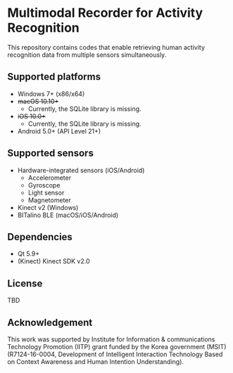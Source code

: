 # Multimodal Recorder for Activity Recognition

This repository contains codes that enable retrieving human activity recognition data from multiple sensors simultaneously.


## Supported platforms

- Windows 7+ (x86/x64)
- ~~macOS 10.10+~~
  - Currently, the SQLite library is missing.
- ~~iOS 10.0+~~
  - Currently, the SQLite library is missing.
- Android 5.0+ (API Level 21+)


## Supported sensors

- Hardware-integrated sensors (iOS/Android)
  - Accelerometer
  - Gyroscope
  - Light sensor
  - Magnetometer
- Kinect v2 (Windows)
- BITalino BLE (macOS/iOS/Android)


## Dependencies

- Qt 5.9+
- (Kinect) Kinect SDK v2.0


## License

TBD


## Acknowledgement

This work was supported by Institute for Information & communications Technology Promotion (IITP) grant funded by the Korea government (MSIT) (R7124-16-0004, Development of Intelligent Interaction Technology Based on Context Awareness and Human Intention Understanding).
